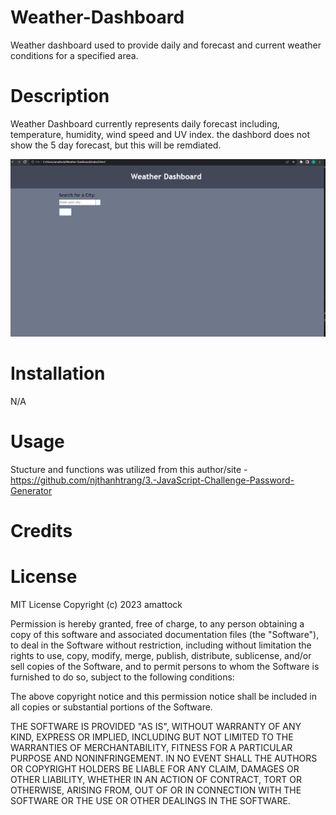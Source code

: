 # Weather-Dashboard
Weather dashboard used to provide daily and forecast and current weather conditions for a specified area.

# Description
Weather Dashboard currently represents daily forecast including, temperature, humidity, wind speed and UV index. the dashbord does not show the 5 day forecast, but this will be remdiated. 

![Alt text](<Screenshot 2023-07-27 211005-1.png>)

# Installation
N/A

# Usage
Stucture and functions was utilized from this author/site - https://github.com/njthanhtrang/3.-JavaScript-Challenge-Password-Generator

# Credits



# License
MIT License
Copyright (c) 2023 amattock

Permission is hereby granted, free of charge, to any person obtaining a copy of this software and associated documentation files (the "Software"), to deal in the Software without restriction, including without limitation the rights to use, copy, modify, merge, publish, distribute, sublicense, and/or sell copies of the Software, and to permit persons to whom the Software is furnished to do so, subject to the following conditions:

The above copyright notice and this permission notice shall be included in all copies or substantial portions of the Software.

THE SOFTWARE IS PROVIDED "AS IS", WITHOUT WARRANTY OF ANY KIND, EXPRESS OR IMPLIED, INCLUDING BUT NOT LIMITED TO THE WARRANTIES OF MERCHANTABILITY, FITNESS FOR A PARTICULAR PURPOSE AND NONINFRINGEMENT. IN NO EVENT SHALL THE AUTHORS OR COPYRIGHT HOLDERS BE LIABLE FOR ANY CLAIM, DAMAGES OR OTHER LIABILITY, WHETHER IN AN ACTION OF CONTRACT, TORT OR OTHERWISE, ARISING FROM, OUT OF OR IN CONNECTION WITH THE SOFTWARE OR THE USE OR OTHER DEALINGS IN THE SOFTWARE.